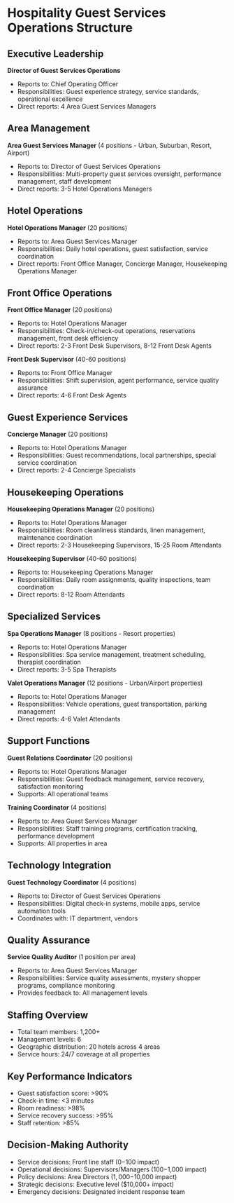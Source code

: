 # Hospitality Guest Services Operations Structure

## Executive Leadership
**Director of Guest Services Operations**
- Reports to: Chief Operating Officer
- Responsibilities: Guest experience strategy, service standards, operational excellence
- Direct reports: 4 Area Guest Services Managers

## Area Management
**Area Guest Services Manager** (4 positions - Urban, Suburban, Resort, Airport)
- Reports to: Director of Guest Services Operations
- Responsibilities: Multi-property guest services oversight, performance management, staff development
- Direct reports: 3-5 Hotel Operations Managers

## Hotel Operations
**Hotel Operations Manager** (20 positions)
- Reports to: Area Guest Services Manager
- Responsibilities: Daily hotel operations, guest satisfaction, service coordination
- Direct reports: Front Office Manager, Concierge Manager, Housekeeping Operations Manager

## Front Office Operations
**Front Office Manager** (20 positions)
- Reports to: Hotel Operations Manager
- Responsibilities: Check-in/check-out operations, reservations management, front desk efficiency
- Direct reports: 2-3 Front Desk Supervisors, 8-12 Front Desk Agents

**Front Desk Supervisor** (40-60 positions)
- Reports to: Front Office Manager
- Responsibilities: Shift supervision, agent performance, service quality assurance
- Direct reports: 4-6 Front Desk Agents

## Guest Experience Services
**Concierge Manager** (20 positions)
- Reports to: Hotel Operations Manager
- Responsibilities: Guest recommendations, local partnerships, special service coordination
- Direct reports: 2-4 Concierge Specialists

## Housekeeping Operations
**Housekeeping Operations Manager** (20 positions)
- Reports to: Hotel Operations Manager
- Responsibilities: Room cleanliness standards, linen management, maintenance coordination
- Direct reports: 2-3 Housekeeping Supervisors, 15-25 Room Attendants

**Housekeeping Supervisor** (40-60 positions)
- Reports to: Housekeeping Operations Manager
- Responsibilities: Daily room assignments, quality inspections, team coordination
- Direct reports: 8-12 Room Attendants

## Specialized Services
**Spa Operations Manager** (8 positions - Resort properties)
- Reports to: Hotel Operations Manager
- Responsibilities: Spa service management, treatment scheduling, therapist coordination
- Direct reports: 3-5 Spa Therapists

**Valet Operations Manager** (12 positions - Urban/Airport properties)
- Reports to: Hotel Operations Manager
- Responsibilities: Vehicle operations, guest transportation, parking management
- Direct reports: 4-6 Valet Attendants

## Support Functions
**Guest Relations Coordinator** (20 positions)
- Reports to: Hotel Operations Manager
- Responsibilities: Guest feedback management, service recovery, satisfaction monitoring
- Supports: All operational teams

**Training Coordinator** (4 positions)
- Reports to: Area Guest Services Manager
- Responsibilities: Staff training programs, certification tracking, performance development
- Supports: All properties in area

## Technology Integration
**Guest Technology Coordinator** (4 positions)
- Reports to: Director of Guest Services Operations
- Responsibilities: Digital check-in systems, mobile apps, service automation tools
- Coordinates with: IT department, vendors

## Quality Assurance
**Service Quality Auditor** (1 position per area)
- Reports to: Area Guest Services Manager
- Responsibilities: Service quality assessments, mystery shopper programs, compliance monitoring
- Provides feedback to: All management levels

## Staffing Overview
- Total team members: 1,200+
- Management levels: 6
- Geographic distribution: 20 hotels across 4 areas
- Service hours: 24/7 coverage at all properties

## Key Performance Indicators
- Guest satisfaction score: >90%
- Check-in time: <3 minutes
- Room readiness: >98%
- Service recovery success: >95%
- Staff retention: >85%

## Decision-Making Authority
- Service decisions: Front line staff ($0-$100 impact)
- Operational decisions: Supervisors/Managers ($100-$1,000 impact)
- Policy decisions: Area Directors ($1,000-$10,000 impact)
- Strategic decisions: Executive level ($10,000+ impact)
- Emergency decisions: Designated incident response team